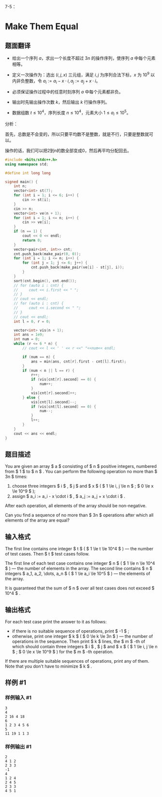 7-5：

# Make Them Equal

## 题面翻译

- 给出一个序列 $a$，求出一个长度不超过 $3n$ 的操作序列，使序列 $a$ 中每个元素相等。

- 定义一次操作为：选出 $(i,j,x)$ 三元组，满足 $i,j$ 为序列合法下标，$x$ 为 $10^9$ 以内非负整数，令 $a_i:= a_i-x\cdot i,a_j:=a_j+x\cdot i$。

- 必须保证操作过程中的任意时刻序列 $a$ 中每个元素都非负。

- 输出时先输出操作次数 $k$，然后输出 $k$ 行操作序列。

- 数据组数 $t\le10^4$，序列长度 $n\le10^4$，元素大小 $1\le a_i\le10^5$。



分析：

首先，总数是不会变的，所以只要平均数不是整数，就是不行，只要是整数就可以。

操作的话，我们可以把2到n的数全部变成0，然后再平均分配回去。



```cpp
#include <bits/stdc++.h>
using namespace std;

#define int long long

signed main() {
    int n;
    vector<int> st(7);
    for (int i = 1; i <= 6; i++) {
        cin >> st[i];
    }
    cin >> n;
    vector<int> ve(n + 1);
    for (int i = 1; i <= n; i++) {
        cin >> ve[i];
    }
    if (n == 1) {
        cout << 0 << endl;
        return 0;
    }
    vector<pair<int, int>> cnt;
    cnt.push_back(make_pair(0, 0));
    for (int i = 1; i <= n; i++) {
        for (int j = 1; j <= 6; j++) {
            cnt.push_back(make_pair(ve[i] - st[j], i));
        }
    }
    sort(cnt.begin(), cnt.end());
    // for (auto i : cnt) {
    //     cout << i.first << " ";
    // }
    // cout << endl;
    // for (auto i : cnt) {
    //     cout << i.second << " ";
    // }
    // cout << endl;
    int l = 0, r = 0;

    vector<int> vis(n + 1);
    int ans = 1e9;
    int num = 0;
    while (r <= 6 * n) {
        // cout << l << ' ' << r <<" "<<num<< endl;

        if (num == n) {
            ans = min(ans, cnt[r].first - cnt[l].first);
        }
        if (num < n || l == r) {
            r++;
            if (vis[cnt[r].second] == 0) {
                num++;
            }
            vis[cnt[r].second]++;
        } else {
            vis[cnt[l].second]--;
            if (vis[cnt[l].second] == 0) {
                num--;
            }
            l++;
        }
    }
    cout << ans << endl;
}
```





## 题目描述

You are given an array $ a $ consisting of $ n $ positive integers, numbered from $ 1 $ to $ n $ . You can perform the following operation no more than $ 3n $ times:

1. choose three integers $ i $ , $ j $ and $ x $ ( $ 1 \le i, j \le n $ ; $ 0 \le x \le 10^9 $ );
2. assign $ a_i := a_i - x \cdot i $ , $ a_j := a_j + x \cdot i $ .

After each operation, all elements of the array should be non-negative.

Can you find a sequence of no more than $ 3n $ operations after which all elements of the array are equal?

## 输入格式

The first line contains one integer $ t $ ( $ 1 \le t \le 10^4 $ ) — the number of test cases. Then $ t $ test cases follow.

The first line of each test case contains one integer $ n $ ( $ 1 \le n \le 10^4 $ ) — the number of elements in the array. The second line contains $ n $ integers $ a_1, a_2, \dots, a_n $ ( $ 1 \le a_i \le 10^5 $ ) — the elements of the array.

It is guaranteed that the sum of $ n $ over all test cases does not exceed $ 10^4 $ .

## 输出格式

For each test case print the answer to it as follows:

- if there is no suitable sequence of operations, print $ -1 $ ;
- otherwise, print one integer $ k $ ( $ 0 \le k \le 3n $ ) — the number of operations in the sequence. Then print $ k $ lines, the $ m $ -th of which should contain three integers $ i $ , $ j $ and $ x $ ( $ 1 \le i, j \le n $ ; $ 0 \le x \le 10^9 $ ) for the $ m $ -th operation.

If there are multiple suitable sequences of operations, print any of them. Note that you don't have to minimize $ k $ .

## 样例 #1

### 样例输入 #1

```
3
4
2 16 4 18
6
1 2 3 4 5 6
5
11 19 1 1 3
```

### 样例输出 #1

```
2
4 1 2
2 3 3
-1
4
1 2 4
2 4 5
2 3 3
4 5 1
```